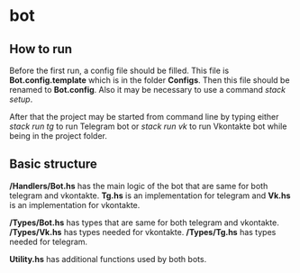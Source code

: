 # bot

## How to run
Before the first run, a config file should be filled. This file is **Bot.config.template** which is in the folder **Configs**. Then this file should be renamed to **Bot.config**.
Also it may be necessary to use a command *stack setup*.

After that the project may be started from command line by typing either *stack run tg* to run Telegram bot or *stack run vk* to run Vkontakte bot while being in the project folder. 

## Basic structure
**/Handlers/Bot.hs** has the main logic of the bot that are same for both telegram and vkontakte. **Tg.hs** is an implementation for telegram and **Vk.hs** is an implementation for vkontakte.

**/Types/Bot.hs** has types that are same for both telegram and vkontakte.
**/Types/Vk.hs** has types needed for vkontakte.
**/Types/Tg.hs** has types needed for telegram.

**Utility.hs** has additional functions used by both bots.
